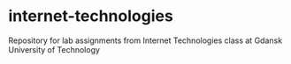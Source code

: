 # internet-technologies
Repository for lab assignments from Internet Technologies class at Gdansk University of Technology